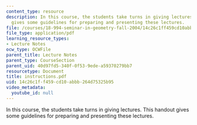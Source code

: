 ```yaml
---
content_type: resource
description: In this course, the students take turns in giving lectures. This handout
  gives some guidelines for preparing and presenting these lectures.
file: /courses/18-994-seminar-in-geometry-fall-2004/14c26c1ff459cd10abbb264d75325b95_instructions.pdf
file_type: application/pdf
learning_resource_types:
- Lecture Notes
ocw_type: OCWFile
parent_title: Lecture Notes
parent_type: CourseSection
parent_uid: 40d97fd5-340f-0f53-9ede-a59370279bb7
resourcetype: Document
title: instructions.pdf
uid: 14c26c1f-f459-cd10-abbb-264d75325b95
video_metadata:
  youtube_id: null
---
```

In this course, the students take turns in giving lectures. This handout gives some guidelines for preparing and presenting these lectures.

